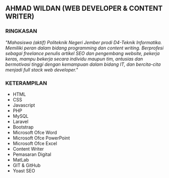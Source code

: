 ## AHMAD WILDAN (WEB DEVELOPER & CONTENT WRITER)

### RINGKASAN

*"Mahasiswa (aktif) Politeknik Negeri Jember prodi D4-Teknik Informatika. Memiliki peran dalam bidang programming dan content writing. Berprofesi sebagai freelance penulis artikel SEO dan pengembang website, pekerja keras, mampu bekerja secara individu maupun tim, antusias dan bermotivasi tinggi dengan kemampuan dalam bidang IT, dan bercita-cita menjadi full stack web developer."*

### KETERAMPILAN

* HTML
* CSS
* Javascript
* PHP
* MySQL
* Laravel
* Bootstrap
* Microsoft Ofce Word
* Microsoft Ofce PowerPoint
* Microsoft Ofce Excel
* Content Writer
* Pemasaran Digital
* MatLab
* GIT & GitHub
* Yoast SEO
